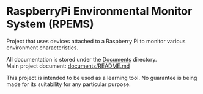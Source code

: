 # RaspberryPi Environmental Monitor System (RPEMS)
Project that uses devices attached to a Raspberry Pi to monitor various environment characteristics.

All documentation is stored under the [Documents](./documents) directory.  
Main project document: [documents/README.md](./documents/README.md)

This project is intended to be used as a learning tool.
No guarantee is being made for its suitability for any particular purpose.
